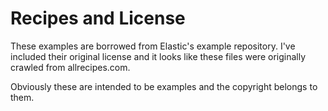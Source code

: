 # Recipes and License

These examples are borrowed from Elastic's example repository. I've included their original license and it looks like these files were originally crawled from allrecipes.com.

Obviously these are intended to be examples and the copyright belongs to them.

